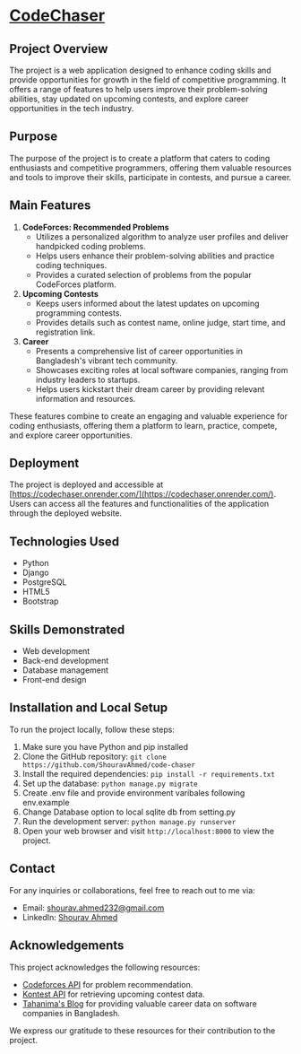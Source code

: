 # [CodeChaser](https://codechaser.onrender.com/)

## Project Overview
The project is a web application designed to enhance coding skills and provide opportunities for growth in the field of competitive programming. It offers a range of features to help users improve their problem-solving abilities, stay updated on upcoming contests, and explore career opportunities in the tech industry.

## Purpose
The purpose of the project is to create a platform that caters to coding enthusiasts and competitive programmers, offering them valuable resources and tools to improve their skills, participate in contests, and pursue a career.

## Main Features
1. **CodeForces: Recommended Problems**
   - Utilizes a personalized algorithm to analyze user profiles and deliver handpicked coding problems.
   - Helps users enhance their problem-solving abilities and practice coding techniques.
   - Provides a curated selection of problems from the popular CodeForces platform.
2. **Upcoming Contests**
   - Keeps users informed about the latest updates on upcoming programming contests.
   - Provides details such as contest name, online judge, start time, and registration link.
3. **Career**
   - Presents a comprehensive list of career opportunities in Bangladesh's vibrant tech community.
   - Showcases exciting roles at local software companies, ranging from industry leaders to startups.
   - Helps users kickstart their dream career by providing relevant information and resources.

These features combine to create an engaging and valuable experience for coding enthusiasts, offering them a platform to learn, practice, compete, and explore career opportunities.

## Deployment
The project is deployed and accessible at [https://codechaser.onrender.com/](https://codechaser.onrender.com/). Users can access all the features and functionalities of the application through the deployed website.


## Technologies Used
- Python
- Django
- PostgreSQL
- HTML5
- Bootstrap

## Skills Demonstrated
- Web development
- Back-end development
- Database management
- Front-end design

## Installation and Local Setup
To run the project locally, follow these steps:
1. Make sure you have Python and pip installed
2. Clone the GitHub repository: `git clone https://github.com/ShouravAhmed/code-chaser`
3. Install the required dependencies: `pip install -r requirements.txt`
4. Set up the database: `python manage.py migrate`
5. Create .env file and provide environment varibales following env.example
6. Change Database option to local sqlite db from setting.py
7. Run the development server: `python manage.py runserver`
8. Open your web browser and visit `http://localhost:8000` to view the project.

## Contact
For any inquiries or collaborations, feel free to reach out to me via:
- Email: [shourav.ahmed232@gmail.com](mailto:shourav.ahmed232@gmail.com)
- LinkedIn: [Shourav Ahmed](https://www.linkedin.com/in/shouravahmed/)

## Acknowledgements
This project acknowledges the following resources:
- [Codeforces API](https://codeforces.com/apiHelp/methods) for problem recommendation.
- [Kontest API](https://kontests.net/api/) for retrieving upcoming contest data.
- [Tahanima's Blog](https://tahanima.github.io/) for providing valuable career data on software companies in Bangladesh.

We express our gratitude to these resources for their contribution to the project.
